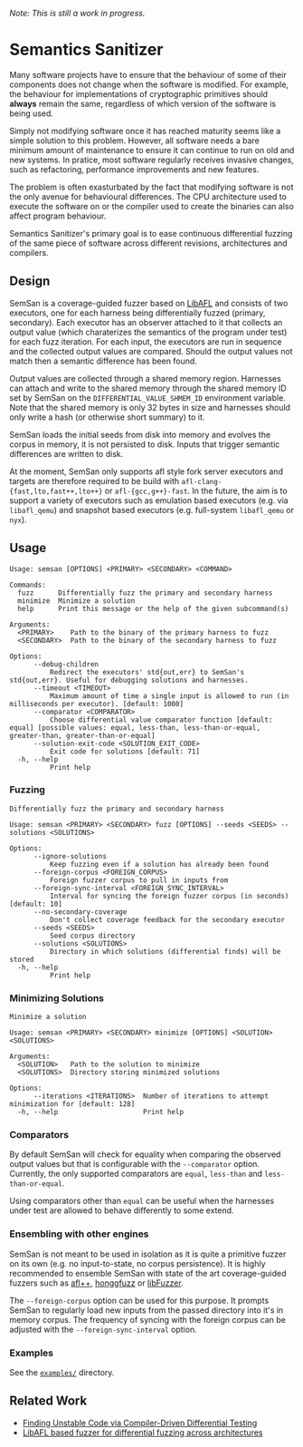 *Note: This is still a work in progress.*

# Semantics Sanitizer

Many software projects have to ensure that the behaviour of some of their
components does not change when the software is modified. For example, the
behaviour for implementations of cryptographic primitives should **always**
remain the same, regardless of which version of the software is being used.

Simply not modifying software once it has reached maturity seems like a simple
solution to this problem. However, all software needs a bare minimum amount of
maintenance to ensure it can continue to run on old and new systems. In
pratice, most software regularly receives invasive changes, such as
refactoring, performance improvements and new features.

The problem is often exasturbated by the fact that modifying software is not
the only avenue for behavioural differences. The CPU architecture used to
execute the software on or the compiler used to create the binaries can also
affect program behaviour.

Semantics Sanitizer's primary goal is to ease continuous differential fuzzing
of the same piece of software across different revisions, architectures and
compilers.

## Design

SemSan is a coverage-guided fuzzer based on
[LibAFL](https://github.com/AFLplusplus/LibAFL) and consists of two executors,
one for each harness being differentially fuzzed (primary, secondary). Each
executor has an observer attached to it that collects an output value (which
charaterizes the semantics of the program under test) for each fuzz iteration.
For each input, the executors are run in sequence and the collected output
values are compared. Should the output values not match then a semantic
difference has been found.

Output values are collected through a shared memory region. Harnesses can
attach and write to the shared memory through the shared memory ID set by
SemSan on the `DIFFERENTIAL_VALUE_SHMEM_ID` environment variable. Note that the
shared memory is only 32 bytes in size and harnesses should only write a hash
(or otherwise short summary) to it.

SemSan loads the initial seeds from disk into memory and evolves the corpus in
memory, it is not persisted to disk. Inputs that trigger semantic differences
are written to disk.

At the moment, SemSan only supports afl style fork server executors and targets
are therefore required to be build with `afl-clang-{fast,lto,fast++,lto++}` or
`afl-{gcc,g++}-fast`. In the future, the aim is to support a variety of
executors such as emulation based executors (e.g. via `libafl_qemu`) and
snapshot based executors (e.g. full-system `libafl_qemu` or `nyx`).

## Usage

```
Usage: semsan [OPTIONS] <PRIMARY> <SECONDARY> <COMMAND>

Commands:
  fuzz      Differentially fuzz the primary and secondary harness
  minimize  Minimize a solution
  help      Print this message or the help of the given subcommand(s)

Arguments:
  <PRIMARY>    Path to the binary of the primary harness to fuzz
  <SECONDARY>  Path to the binary of the secondary harness to fuzz

Options:
      --debug-children
          Redirect the executors' std{out,err} to SemSan's std{out,err}. Useful for debugging solutions and harnesses.
      --timeout <TIMEOUT>
          Maximum amount of time a single input is allowed to run (in milliseconds per executor). [default: 1000]
      --comparator <COMPARATOR>
          Choose differential value comparator function [default: equal] [possible values: equal, less-than, less-than-or-equal, greater-than, greater-than-or-equal]
      --solution-exit-code <SOLUTION_EXIT_CODE>
          Exit code for solutions [default: 71]
  -h, --help
          Print help
```

### Fuzzing

```
Differentially fuzz the primary and secondary harness

Usage: semsan <PRIMARY> <SECONDARY> fuzz [OPTIONS] --seeds <SEEDS> --solutions <SOLUTIONS>

Options:
      --ignore-solutions
          Keep fuzzing even if a solution has already been found
      --foreign-corpus <FOREIGN_CORPUS>
          Foreign fuzzer corpus to pull in inputs from
      --foreign-sync-interval <FOREIGN_SYNC_INTERVAL>
          Interval for syncing the foreign fuzzer corpus (in seconds) [default: 10]
      --no-secondary-coverage
          Don't collect coverage feedback for the secondary executor
      --seeds <SEEDS>
          Seed corpus directory
      --solutions <SOLUTIONS>
          Directory in which solutions (differential finds) will be stored
  -h, --help
          Print help
```

### Minimizing Solutions

```
Minimize a solution

Usage: semsan <PRIMARY> <SECONDARY> minimize [OPTIONS] <SOLUTION> <SOLUTIONS>

Arguments:
  <SOLUTION>   Path to the solution to minimize
  <SOLUTIONS>  Directory storing minimized solutions

Options:
      --iterations <ITERATIONS>  Number of iterations to attempt minimization for [default: 128]
  -h, --help                     Print help
```

### Comparators

By default SemSan will check for equality when comparing the observed output
values but that is configurable with the `--comparator` option. Currently, the
only supported comparators are `equal`, `less-than` and `less-than-or-equal`.

Using comparators other than `equal` can be useful when the harnesses under
test are allowed to behave differently to some extend.

### Ensembling with other engines

SemSan is not meant to be used in isolation as it is quite a primitive fuzzer
on its own (e.g. no input-to-state, no corpus persistence). It is highly
recommended to ensemble SemSan with state of the art coverage-guided fuzzers
such as [afl++](https://github.com/AFLplusplus/AFLplusplus),
[honggfuzz](https://github.com/google/honggfuzz) or
[libFuzzer](https://www.llvm.org/docs/LibFuzzer.html).

The `--foreign-corpus` option can be used for this purpose. It prompts SemSan
to regularly load new inputs from the passed directory into it's in memory
corpus. The frequency of syncing with the foreign corpus can be adjusted with
the `--foreign-sync-interval` option.

### Examples

See the [`examples/`](examples/) directory.

## Related Work

* [Finding Unstable Code via Compiler-Driven Differential
  Testing](https://shao-hua-li.github.io/assets/pdf/2023_asplos_compdiff.pdf)
* [LibAFL based fuzzer for differential fuzzing across
  architectures](https://github.com/dergoegge/libdimpl)
